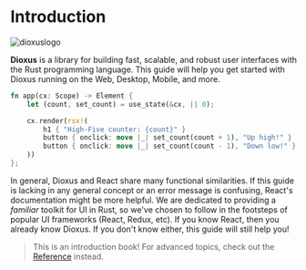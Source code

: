 # Introduction

![dioxuslogo](./images/dioxuslogo_full.png)

**Dioxus** is a library for building fast, scalable, and robust user interfaces with the Rust programming language. This guide will help you get started with Dioxus running on the Web, Desktop, Mobile, and more.

```rust
fn app(cx: Scope) -> Element {
    let (count, set_count) = use_state(&cx, || 0);

    cx.render(rsx!(
        h1 { "High-Five counter: {count}" }
        button { onclick: move |_| set_count(count + 1), "Up high!" }
        button { onclick: move |_| set_count(count - 1), "Down low!" }
    ))
};
```

In general, Dioxus and React share many functional similarities. If this guide is lacking in any general concept or an error message is confusing, React's documentation might be more helpful. We are dedicated to providing a *familiar* toolkit for UI in Rust, so we've chosen to follow in the footsteps of popular UI frameworks (React, Redux, etc). If you know React, then you already know Dioxus. If you don't know either, this guide will still help you!

> This is an introduction book! For advanced topics, check out the [Reference](/reference) instead.
